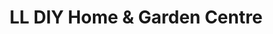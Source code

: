 ---
title: "LL DIY Home & Garden Centre"
url: /barmouth/ll-diy-home-and-garden-centre/
shop: doityourself
---